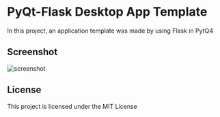 # PyQt-Flask Desktop App Template
 
 In this project, an application template was made by using Flask in PytQ4

## Screenshot
 ![screenshot](https://cloud.githubusercontent.com/assets/23284052/21196754/82c51624-c241-11e6-913a-8bb13a42e819.PNG)

## License
 
 This project is licensed under the MIT License

